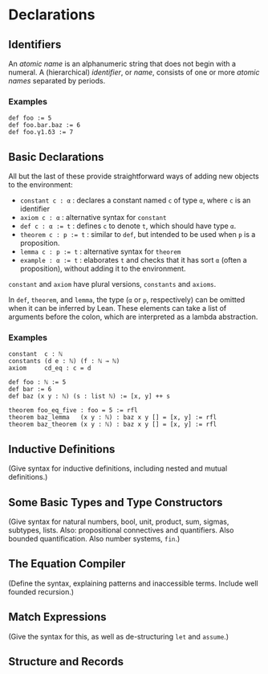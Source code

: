 # Declarations

## Identifiers

An _atomic name_ is an alphanumeric string that does not begin with a numeral. A (hierarchical) _identifier_, or _name_, consists of one or more _atomic names_ separated by periods.

### Examples

```lean
def foo := 5
def foo.bar.baz := 6
def foo.γ1.δ3 := 7
```


## Basic Declarations

All but the last of these provide straightforward ways of adding new objects to the environment:

* `constant c : α` : declares a constant named `c` of type `α`, where `c` is an identifier
* `axiom c : α` : alternative syntax for `constant`
* `def c : α := t` : defines `c` to denote `t`, which should have type `α`.
* `theorem c : p := t` : similar to `def`, but intended to be used when `p` is a proposition.
* `lemma c : p := t` : alternative syntax for `theorem`
* `example : α := t` : elaborates `t` and checks that it has sort `α` (often a proposition), without adding it to the environment.

`constant` and `axiom` have plural versions, `constants` and `axioms`.

In `def`, `theorem`, and `lemma`, the type (`α` or `p`, respectively) can be omitted when it can be inferred by Lean. These elements can take a list of arguments before the colon, which are interpreted as a lambda abstraction.

### Examples

```lean
constant  c : ℕ
constants (d e : ℕ) (f : ℕ → ℕ)
axiom     cd_eq : c = d

def foo : ℕ := 5
def bar := 6
def baz (x y : ℕ) (s : list ℕ) := [x, y] ++ s

theorem foo_eq_five : foo = 5 := rfl
theorem baz_lemma   (x y : ℕ) : baz x y [] = [x, y] := rfl
theorem baz_theorem (x y : ℕ) : baz x y [] = [x, y] := rfl
```

## Inductive Definitions

(Give syntax for inductive definitions, including nested and mutual definitions.)

## Some Basic Types and Type Constructors

(Give syntax for natural numbers, bool, unit, product, sum, sigmas, subtypes, lists. Also: propositional connectives and quantifiers. Also bounded quantification. Also number systems, `fin`.)

## The Equation Compiler

(Define the syntax, explaining patterns and inaccessible terms. Include well founded recursion.)

## Match Expressions

(Give the syntax for this, as well as de-structuring `let` and `assume`.)

## Structure and Records

